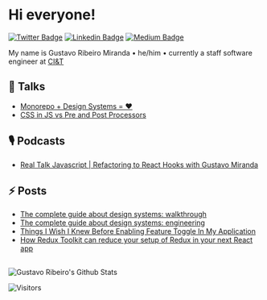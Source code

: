 <h1> Hi everyone! </h1>

[![Twitter Badge](https://img.shields.io/badge/-@gstvribs-1ca0f1?style=flat-square&labelColor=1ca0f1&logo=twitter&logoColor=white&link=https://twitter.com/gstvribs)](https://twitter.com/gstvribs) [![Linkedin Badge](https://img.shields.io/badge/-gstvribs-blue?style=flat-square&logo=Linkedin&logoColor=white&link=https://www.linkedin.com/in/gstvribs/)](https://www.linkedin.com/in/gustavo-ribeiro-miranda/) [![Medium Badge](https://img.shields.io/badge/-@gstvribs-03a57a?style=flat-square&labelColor=000000&logo=Medium&link=https://medium.com/@gstvribs/)](https://medium.com/@gstvribs)

My name is Gustavo Ribeiro Miranda • he/him • currently a staff software engineer at [CI&T](https://ciandt.com/)


## 🎤 Talks
* [Monorepo + Design Systems = ❤](https://www.youtube.com/watch?v=xo57BjNlcxI&ab_channel=ComunidadeReactBrasil)
* [CSS in JS vs Pre and Post Processors](https://docs.google.com/presentation/d/1dP8gN-vckKZ5EJhMe7QnwsiYPwC2fBfqvimPBRiJL8k/edit?usp=sharing)

## 🎙️ Podcasts
* [Real Talk Javascript | Refactoring to React Hooks with Gustavo Miranda](https://open.spotify.com/episode/2yplPmiiJ1x8YCJDj9hsT6?si=1CM2JiWAQ5a7jxtAe-gKRg)

## ⚡ Posts
* [The complete guide about design systems: walkthrough](https://medium.com/ci-t/the-complete-guide-about-design-systems-walkthrough-764f0b866bca)
* [The complete guide about design systems: engineering](https://medium.com/ci-t/the-complete-guide-about-design-systems-engineering-cd332cf520f2)
* [Things I Wish I Knew Before Enabling Feature Toggle In My Application](https://itnext.io/things-to-think-before-enabling-feature-toggle-in-your-application-91880373a0ed)
* [How Redux Toolkit can reduce your setup of Redux in your next React app](https://itnext.io/how-redux-toolkit-can-reduce-your-setup-of-redux-in-your-react-app-d87baab59268)

##
![Gustavo Ribeiro's Github Stats](https://github-readme-stats.vercel.app/api?username=gstvribs&hide=["issues"]&show_icons=true)

![Visitors](https://api.visitorbadge.io/api/visitors?path=https%3A%2F%2Fgithub.com%2Fgstvribs&countColor=%23263759&style=plastic)
